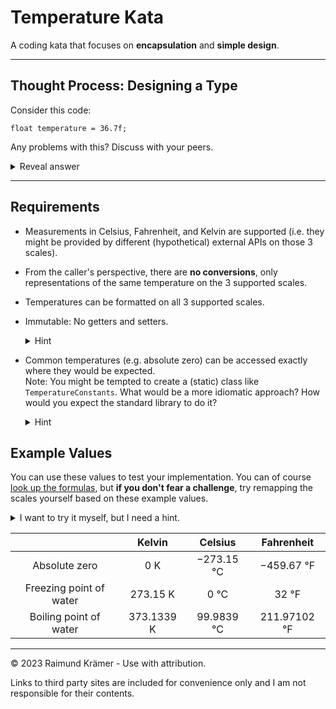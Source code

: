 # Temperature Kata

A coding kata that focuses on **encapsulation** and **simple design**.

___

## Thought Process: Designing a Type

Consider this code:

```
float temperature = 36.7f;
```

Any problems with this? Discuss with your peers.

<details>
<summary>Reveal answer</summary>

Being roughly the average body temperature (in °C) we might assume that it represents a measurement on the Celsius scale, but we might be misled. Could it be Fahrenheit? Or wouldn't the most appropriate *technical* temperature scale be Kelvin?

Let's use a clearer name:

```
float temperatureInCelsius = -300.0f;
```

That's pretty cold. Any problems with this code?

<details>
<summary>Reveal answer</summary>

Temperatures below roughly -273,15 °C are [physically impossible](https://en.wikipedia.org/wiki/Absolute_zero). Let's write some code that tells us whether a temperature is physically possible, since we don't control where the measurements come from:

```
public class TemperatureUtils {

    private static final float CELSIUS_TO_KELVIN_OFFSET = 273.15f;

    public static boolean isAboveAbsoluteZero(float temperatureInCelsius) {
        return toKelvin(temperatureInCelsius) >= 0.0f;
    }

    public static float toKelvin(float temperatureInCelsius) {
        return temperatureInCelsius + CELSIUS_TO_KELVIN_OFFSET;
    }
}
```

Now we can easily filter out impossible measurements, if needed. Any problems with this code?

<details>
<summary>Reveal answer</summary>

If it's a simple program that only deals with temperatures, this might be simple enough. But now imagine a more complex domain where not only temperatures, but many more concepts, are represented as a primitive type with public static methods scattered around. At that point, the difference between Java and C becomes negligible.

What are legal/meaningful operations on a temperature? Addition? Multiplication?

Imagine you had an object that represents the *concept* of a certain temperature:

* It does not imply any specific representation (Celsius, Fahrenheit, Kelvin).
* It hides the internal representation and data type.
* It has a small *surface area*, allowing only meaningful operations and preventing misuse.
* *Conversions* are replaced with *representations*.
* It is easily extensible: [There are many more temperature scales](https://en.wikipedia.org/wiki/Conversion_of_scales_of_temperature) (although much rarer in practice).

</details>

</details>

</details>

___

## Requirements

* Measurements in Celsius, Fahrenheit, and Kelvin are supported (i.e. they might be provided by different (hypothetical) external APIs on those 3 scales).
* From the caller's perspective, there are **no conversions**, only representations of the same temperature on the 3 supported scales.
* Temperatures can be formatted on all 3 supported scales.
* Immutable: No getters and setters.

  <details>
  <summary>Hint</summary>

  You might be tempted to name some read-only methods `get...()`. What's a better naming scheme in this context? Discuss! Remember: We are not *accessing internals*, but *requesting
  representations*.

  </details>

* Common temperatures (e.g. absolute zero) can be accessed exactly where they would be expected.<br>Note: You might be tempted to create a (static) class like `TemperatureConstants`. What would be a more idiomatic approach? How would you expect the standard library to do it?

  <details>
  <summary>Hint</summary>

  We are looking for static factory methods in the `Temperature` type. Note: We should probably define them as constants, since they are immutable and can thus easily be reused, but that's an implementation detail. `PUBLICLY_EXPOSING_THE_CONSTANTS` breaks encapsulation.

  </details>

## Example Values

You can use these values to test your implementation. You can of course [look up the formulas](https://en.wikipedia.org/wiki/Conversion_of_scales_of_temperature), but **if you don't fear a challenge**, try remapping the scales yourself based on these example values.

<details>
<summary>I want to try it myself, but I need a hint.</summary>

Remap algorithm:<br>
1. Scale the value by the distance between known points on each scale.
2. Offset it by the distance between the 0-points of the scales.
</details>

|                          | Kelvin      | Celsius | Fahrenheit        |
|:------------------------:|:-----------:|:-----------:|:-------------:|
| Absolute zero            | 0 K         | −273.15 °C  | −459.67 °F    |
| Freezing point of water  | 273.15 K    | 0 °C        | 32 °F         |
| Boiling point of water   | 373.1339 K  | 99.9839 °C  | 211.97102 °F  |

___

© 2023 Raimund Krämer - Use with attribution.

Links to third party sites are included for convenience only and I am not responsible for their contents.
